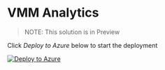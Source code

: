 # VMM Analytics

>NOTE: This solution is in Preview

Click *Deploy to Azure* below to start the deployment

[![Deploy to Azure](http://azuredeploy.net/deploybutton.png)](https://portal.azure.com/#create/Microsoft.Template/uri/https%3A%2F%2Fraw.githubusercontent.com%2Fveharshv%2Fazuredeploy%2Fmaster%2FOMS%2FMSOMS%2FSolutions%2Fvmm%2Fvmm.json) 
